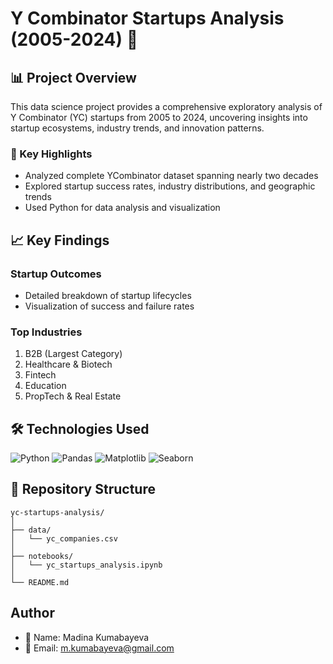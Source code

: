 # Y Combinator Startups Analysis (2005-2024) 🚀

## 📊 Project Overview

This data science project provides a comprehensive exploratory analysis of Y Combinator (YC) startups from 2005 to 2024, uncovering insights into startup ecosystems, industry trends, and innovation patterns.

### 🌟 Key Highlights
- Analyzed complete YCombinator dataset spanning nearly two decades
- Explored startup success rates, industry distributions, and geographic trends
- Used Python for data analysis and visualization

## 📈 Key Findings

### Startup Outcomes
- Detailed breakdown of startup lifecycles
- Visualization of success and failure rates

### Top Industries
1. B2B (Largest Category)
2. Healthcare & Biotech
3. Fintech
4. Education
5. PropTech & Real Estate

## 🛠 Technologies Used
![Python](https://img.shields.io/badge/Python-3.8+-blue)
![Pandas](https://img.shields.io/badge/Pandas-Data%20Analysis-green)
![Matplotlib](https://img.shields.io/badge/Matplotlib-Visualization-orange)
![Seaborn](https://img.shields.io/badge/Seaborn-Statistical%20Graphics-red)

## 📁 Repository Structure
```
yc-startups-analysis/
│
├── data/
│   └── yc_companies.csv
│
├── notebooks/
│   └── yc_startups_analysis.ipynb
│
└── README.md
```

## Author
- 👤 Name: Madina Kumabayeva
- 📧 Email: m.kumabayeva@gmail.com

